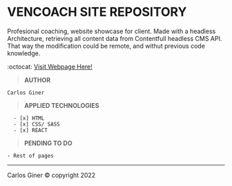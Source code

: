 # VENCOACH SITE REPOSITORY 

Profesional coaching, website showcase for client. Made with a headless Architecture, retrieving all content data from Contentfull headless CMS API. That way the modification could be remote, and withut previous code knowledge.

:octocat: [Visit Webpage Here!](https://website-e8tu9w219-vencoach.vercel.app/)

> **AUTHOR**

    Carlos Giner

> **APPLIED TECHNOLOGIES**

      - [x] HTML
      - [x] CSS/ SASS
      - [x] REACT


> **PENDING TO DO**

    - Rest of pages

__________________________________________________________________________________________________________________________________________________________________________________
Carlos Giner © copyright 2022
